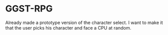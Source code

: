 # GGST-RPG
Already made a prototype version of the character select. I want to make it that the user picks his character and face a CPU at random.
